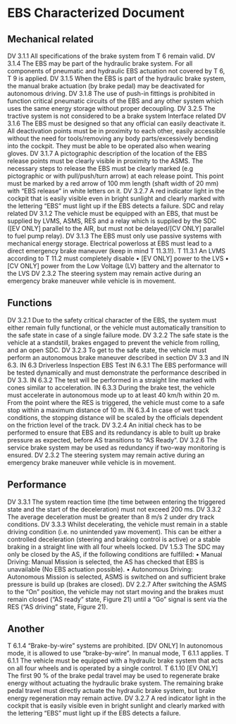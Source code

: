 # EBS Characterized Document
## Mechanical related
DV 3.1.1 All specifications of the brake system from T 6 remain valid.
DV 3.1.4 The EBS may be part of the hydraulic brake system. For all components of pneumatic and hydraulic EBS actuation not covered by T 6, T 9 is applied.
DV 3.1.5 When the EBS is part of the hydraulic brake system, the manual brake actuation (by brake pedal) may be deactivated for autonomous driving.
DV 3.1.8 The use of push-in fittings is prohibited in function critical pneumatic circuits of the EBS and any other system which uses the same energy storage without proper decoupling.
DV 3.2.5 The tractive system is not considered to be a brake system
Interface related
DV 3.1.6 The EBS must be designed so that any official can easily deactivate it. All deactivation points must be in proximity to each other, easily accessible without the need for tools/removing any body parts/excessively bending into the cockpit. They must be able to be operated also when wearing gloves.
DV 3.1.7 A pictographic description of the location of the EBS release points must be clearly visible in proximity to the ASMS. The necessary steps to release the EBS must be clearly marked (e.g pictographic or with pull/push/turn arrow) at each release point. This point must be marked by a red arrow of 100 mm length (shaft width of 20 mm) with “EBS release” in white letters on it.
DV 3.2.7 A red indicator light in the cockpit that is easily visible even in bright sunlight and clearly marked with the lettering “EBS” must light up if the EBS detects a failure.
SDC and relay related
DV 3.1.2 The vehicle must be equipped with an EBS, that must be supplied by LVMS, ASMS, RES and a relay which is supplied by the SDC ([EV ONLY] parallel to the AIR, but must not be delayed/[CV ONLY] parallel to fuel pump relay).
DV 3.1.3 The EBS must only use passive systems with mechanical energy storage. Electrical powerloss at EBS must lead to a direct emergency brake maneuver (keep in mind T 11.3.1!).
T 11.3.1 An LVMS according to T 11.2 must completely disable 
• [EV ONLY] power to the LVS 
• [CV ONLY] power from the Low Voltage (LV) battery and the alternator to the LVS
DV 2.3.2 The steering system may remain active during an emergency brake maneuver while vehicle is in movement.

## Functions
DV 3.2.1 Due to the safety critical character of the EBS, the system must either remain fully functional, or the vehicle must automatically transition to the safe state in case of a single failure mode.
DV 3.2.2 The safe state is the vehicle at a standstill, brakes engaged to prevent the vehicle from rolling, and an open SDC.
DV 3.2.3 To get to the safe state, the vehicle must perform an autonomous brake maneuver described in section DV 3.3 and IN 6.3.
	IN 6.3 Driverless Inspection EBS Test IN 6.3.1 The EBS performance will be tested dynamically and must demonstrate the performance described in DV 3.3. IN 6.3.2 The test will be performed in a straight line marked with cones similar to acceleration. IN 6.3.3 During the brake test, the vehicle must accelerate in autonomous mode up to at least 40 km/h within 20 m. From the point where the RES is triggered, the vehicle must come to a safe stop within a maximum distance of 10 m. IN 6.3.4 In case of wet track conditions, the stopping distance will be scaled by the officials dependent on the friction level of the track.
DV 3.2.4 An initial check has to be performed to ensure that EBS and its redundancy is able to built up brake pressure as expected, before AS transitions to “AS Ready”.
DV 3.2.6 The service brake system may be used as redundancy if two-way monitoring is ensured.
DV 2.3.2 The steering system may remain active during an emergency brake maneuver while vehicle is in movement.

## Performance
DV 3.3.1 The system reaction time (the time between entering the triggered state and the start of the deceleration) must not exceed 200 ms.
DV 3.3.2 The average deceleration must be greater than 8 m/s 2 under dry track conditions.
DV 3.3.3 Whilst decelerating, the vehicle must remain in a stable driving condition (i.e. no unintended yaw movement). This can be either a controlled deceleration (steering and braking control is active) or a stable braking in a straight line with all four wheels locked.
DV 1.5.3 The SDC may only be closed by the AS, if the following conditions are fulfilled: • Manual Driving: Manual Mission is selected, the AS has checked that EBS is unavailable (No EBS actuation possible). • Autonomous Driving: Autonomous Mission is selected, ASMS is switched on and sufficient brake pressure is build up (brakes are closed).
DV 2.2.7 After switching the ASMS to the “On” position, the vehicle may not start moving and the brakes must remain closed (“AS ready” state, Figure 21) until a “Go” signal is sent via the RES (“AS driving” state, Figure 21).


## Another
T 6.1.4 “Brake-by-wire” systems are prohibited. [DV ONLY] In autonomous mode, it is allowed to use “brake-by-wire”. In manual mode, T 6.1.1 applies.
T 6.1.1 The vehicle must be equipped with a hydraulic brake system that acts on all four wheels and is operated by a single control.
T 6.1.10 [EV ONLY] The first 90 % of the brake pedal travel may be used to regenerate brake energy without actuating the hydraulic brake system. The remaining brake pedal travel must directly actuate the hydraulic brake system, but brake energy regeneration may remain active.
DV 3.2.7 A red indicator light in the cockpit that is easily visible even in bright sunlight and clearly marked with the lettering “EBS” must light up if the EBS detects a failure.
